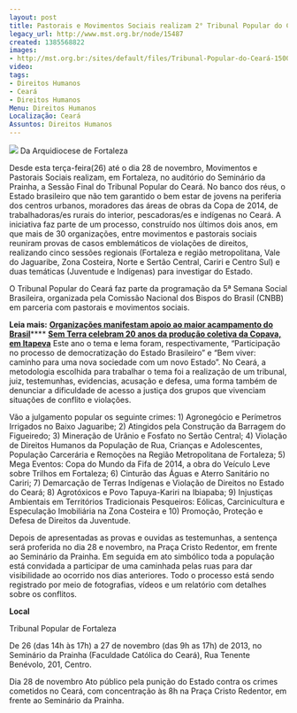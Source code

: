 ```yaml
---
layout: post
title: Pastorais e Movimentos Sociais realizam 2° Tribunal Popular do Ceará
legacy_url: http://www.mst.org.br/node/15487
created: 1385568822
images:
- http://mst.org.br:/sites/default/files/Tribunal-Popular-do-Ceará-1500.JPG
video: 
tags:
- Direitos Humanos
- Ceará
- Direitos Humanos
Menu: Direitos Humanos
Localização: Ceará
Assuntos: Direitos Humanos
---
```



![](/sites/default/files/Tribunal-Popular-do-Cear%C3%A1-1500.JPG)
Da Arquidiocese de Fortaleza

Desde esta terça-feira(26) até o dia 28 de novembro, Movimentos e Pastorais Sociais realizam, em Fortaleza, no auditório do Seminário da Prainha, a Sessão Final do Tribunal Popular do Ceará.
No banco dos réus, o Estado brasileiro que não tem garantido o bem estar de jovens na periferia dos centros urbanos, moradores das áreas de obras da Copa de 2014, de trabalhadoras/es rurais do interior, pescadoras/es e indígenas no Ceará.
A iniciativa faz parte de um processo, construído nos últimos dois anos, em que mais de 30 organizações, entre movimentos e pastorais sociais reuniram provas de casos emblemáticos de violações de direitos, realizando cinco sessões regionais (Fortaleza e região metropolitana, Vale do Jaguaribe, Zona Costeira, Norte e Sertão Central, Cariri e Centro Sul) e duas temáticas (Juventude e Indígenas) para investigar do Estado.


O Tribunal Popular do Ceará faz parte da programação da 5ª Semana Social Brasileira, organizada pela Comissão Nacional dos Bispos do Brasil (CNBB) em parceria com pastorais e movimentos sociais.


**Leia mais:**
[**Organizações manifestam apoio ao maior acampamento do Brasil**](http://www.mst.org.br/node/15456)****
[**Sem Terra celebram 20 anos da produção coletiva da Copava, em Itapeva**](http://www.mst.org.br/node/15486)
Este ano o tema e lema foram, respectivamente, “Participação no processo de democratização do Estado Brasileiro” e “Bem viver: caminho para uma nova sociedade com um novo Estado”. No Ceará, a metodologia escolhida para trabalhar o tema foi a realização de um tribunal, juiz, testemunhas, evidencias, acusação e defesa, uma forma também de denunciar a dificuldade de acesso a justiça dos grupos que vivenciam situações de conflito e violações.


Vão a julgamento popular os seguinte crimes: 1) Agronegócio e Perímetros Irrigados no Baixo Jaguaribe; 2) Atingidos pela Construção da Barragem do Figueiredo; 3) Mineração de Urânio e Fosfato no Sertão Central; 4) Violação de Direitos Humanos da População de Rua, Crianças e Adolescentes, População Carcerária e Remoções na Região Metropolitana de Fortaleza; 5) Mega Eventos: Copa do Mundo da Fifa de 2014, a obra do Veículo Leve sobre Trilhos em Fortaleza; 6) Cinturão das Águas e Aterro Sanitário no Cariri; 7) Demarcação de Terras Indígenas e Violação de Direitos no Estado do Ceará; 8) Agrotóxicos e Povo Tapuya-Kariri na Ibiapaba; 9) Injustiças Ambientais em Territórios Tradicionais Pesqueiros: Eólicas, Carcinicultura e Especulação Imobiliária na Zona Costeira e 10) Promoção, Proteção e Defesa de Direitos da Juventude.


Depois de apresentadas as provas e ouvidas as testemunhas, a sentença será proferida no dia 28 e novembro, na Praça Cristo Redentor, em frente ao Seminário da Prainha.
Em seguida em ato simbólico toda a população está convidada a participar de uma caminhada pelas ruas para dar visibilidade ao ocorrido nos dias anteriores. Todo o processo está sendo registrado por meio de fotografias, vídeos e um relatório com detalhes sobre os conflitos.

**Local**

Tribunal Popular de Fortaleza


De 26 (das 14h às 17h) a 27 de novembro (das 9h as 17h) de 2013, no Seminário da Prainha (Faculdade Católica do Ceará), Rua Tenente Benévolo, 201, Centro.


Dia 28 de novembro Ato público pela punição do Estado contra os crimes cometidos no Ceará, com concentração às 8h na Praça Cristo Redentor, em frente ao Seminário da Prainha.
